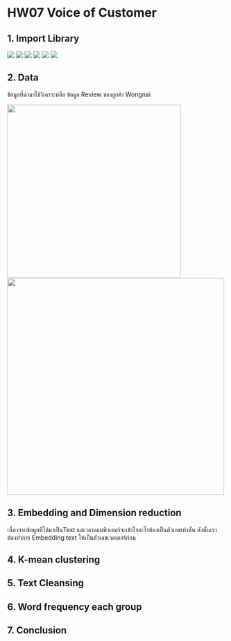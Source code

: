 # HW07 Voice of Customer

## 1. Import Library
[![](https://img.shields.io/badge/-Pandas-Yellow)](#) [![](https://img.shields.io/badge/-Numpy-Yellow)](#) [![](https://img.shields.io/badge/-tensorflow-Yellow)](#) [![](https://img.shields.io/badge/-Sklearn-Yellow)](#) [![](https://img.shields.io/badge/-Matplotlib-Yellow)](#) [![](https://img.shields.io/badge/-pythainlp-Yellow)](#) 

## 2. Data
ข้อมูลที่นำมาใช้วิเคราะห์คือ ข้อมูล Review ของลูกค้า Wongnai

<img src="https://i0.wp.com/www.siamwicker.com/wp-content/uploads/2020/07/8a567e896d37ac452d7a1be1030293cb.jpg?ssl=1" width="400" >

<img src="https://user-images.githubusercontent.com/78030264/147539155-5b5512ff-bd08-42ff-b1e9-a52451cba573.png" width="500" >

## 3. Embedding and Dimension reduction
เนื่องจากข้อมูลที่ได้มาเป็นText แต่เวลาคอมพิวเตอร์จะเข้าใจอะไรต้องเป็นตัวเลขเท่านั้น ดังนั้นเราต้องทำการ Embedding text ให้เป็นตัวเลขเวคเตอร์ก่อน

## 4. K-mean clustering

## 5. Text Cleansing

## 6. Word frequency each group

## 7. Conclusion
